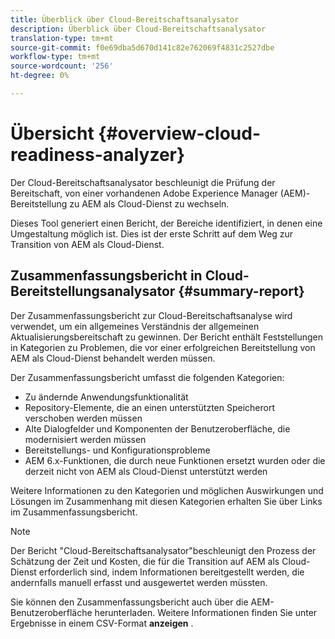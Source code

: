 ```yaml
---
title: Überblick über Cloud-Bereitschaftsanalysator
description: Überblick über Cloud-Bereitschaftsanalysator
translation-type: tm+mt
source-git-commit: f0e69dba5d670d141c82e762069f4831c2527dbe
workflow-type: tm+mt
source-wordcount: '256'
ht-degree: 0%

---
```



# Übersicht {#overview-cloud-readiness-analyzer}

Der Cloud-Bereitschaftsanalysator beschleunigt die Prüfung der Bereitschaft, von einer vorhandenen Adobe Experience Manager (AEM)-Bereitstellung zu AEM als Cloud-Dienst zu wechseln.

Dieses Tool generiert einen Bericht, der Bereiche identifiziert, in denen eine Umgestaltung möglich ist. Dies ist der erste Schritt auf dem Weg zur Transition von AEM als Cloud-Dienst.

## Zusammenfassungsbericht in Cloud-Bereitstellungsanalysator {#summary-report}

Der Zusammenfassungsbericht zur Cloud-Bereitschaftsanalyse wird verwendet, um ein allgemeines Verständnis der allgemeinen Aktualisierungsbereitschaft zu gewinnen. Der Bericht enthält Feststellungen in Kategorien zu Problemen, die vor einer erfolgreichen Bereitstellung von AEM als Cloud-Dienst behandelt werden müssen.

Der Zusammenfassungsbericht umfasst die folgenden Kategorien:

* Zu ändernde Anwendungsfunktionalität
* Repository-Elemente, die an einen unterstützten Speicherort verschoben werden müssen
* Alte Dialogfelder und Komponenten der Benutzeroberfläche, die modernisiert werden müssen
* Bereitstellungs- und Konfigurationsprobleme
* AEM 6.x-Funktionen, die durch neue Funktionen ersetzt wurden oder die derzeit nicht von AEM als Cloud-Dienst unterstützt werden

Weitere Informationen zu den Kategorien und möglichen Auswirkungen und Lösungen im Zusammenhang mit diesen Kategorien erhalten Sie über Links im Zusammenfassungsbericht.

>[!NOTE]
>Der Bericht &quot;Cloud-Bereitschaftsanalysator&quot;beschleunigt den Prozess der Schätzung der Zeit und Kosten, die für die Transition auf AEM als Cloud-Dienst erforderlich sind, indem Informationen bereitgestellt werden, die andernfalls manuell erfasst und ausgewertet werden müssten.

Sie können den Zusammenfassungsbericht auch über die AEM-Benutzeroberfläche herunterladen. Weitere Informationen finden Sie unter Ergebnisse in einem CSV-Format **anzeigen** .